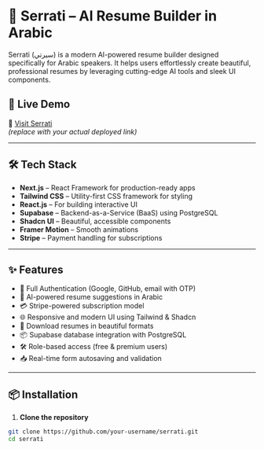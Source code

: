 # 🧠 Serrati – AI Resume Builder in Arabic

Serrati (سيرتي) is a modern AI-powered resume builder designed specifically for Arabic speakers. It helps users effortlessly create beautiful, professional resumes by leveraging cutting-edge AI tools and sleek UI components.

## 🚀 Live Demo

🔗 [Visit Serrati](https://serrati.vercel.app/)  
_(replace with your actual deployed link)_

---

## 🛠️ Tech Stack

- **Next.js** – React Framework for production-ready apps
- **Tailwind CSS** – Utility-first CSS framework for styling
- **React.js** – For building interactive UI
- **Supabase** – Backend-as-a-Service (BaaS) using PostgreSQL
- **Shadcn UI** – Beautiful, accessible components
- **Framer Motion** – Smooth animations
- **Stripe** – Payment handling for subscriptions

---

## ✨ Features

- 🔐 Full Authentication (Google, GitHub, email with OTP)
- 🧠 AI-powered resume suggestions in Arabic
- 💳 Stripe-powered subscription model
- 🌐 Responsive and modern UI using Tailwind & Shadcn
- 🧾 Download resumes in beautiful formats
- 📦 Supabase database integration with PostgreSQL
- 🛠️ Role-based access (free & premium users)
- 📥 Real-time form autosaving and validation

---

## 📦 Installation

1. **Clone the repository**

```bash
git clone https://github.com/your-username/serrati.git
cd serrati

